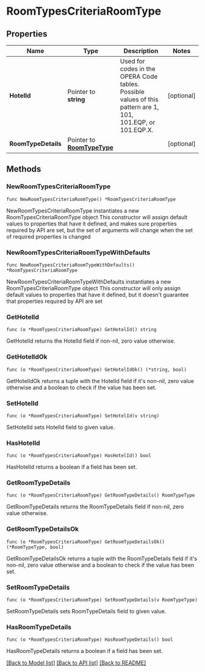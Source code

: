 # RoomTypesCriteriaRoomType

## Properties

Name | Type | Description | Notes
------------ | ------------- | ------------- | -------------
**HotelId** | Pointer to **string** | Used for codes in the OPERA Code tables. Possible values of this pattern are 1, 101, 101.EQP, or 101.EQP.X. | [optional] 
**RoomTypeDetails** | Pointer to [**RoomTypeType**](RoomTypeType.md) |  | [optional] 

## Methods

### NewRoomTypesCriteriaRoomType

`func NewRoomTypesCriteriaRoomType() *RoomTypesCriteriaRoomType`

NewRoomTypesCriteriaRoomType instantiates a new RoomTypesCriteriaRoomType object
This constructor will assign default values to properties that have it defined,
and makes sure properties required by API are set, but the set of arguments
will change when the set of required properties is changed

### NewRoomTypesCriteriaRoomTypeWithDefaults

`func NewRoomTypesCriteriaRoomTypeWithDefaults() *RoomTypesCriteriaRoomType`

NewRoomTypesCriteriaRoomTypeWithDefaults instantiates a new RoomTypesCriteriaRoomType object
This constructor will only assign default values to properties that have it defined,
but it doesn't guarantee that properties required by API are set

### GetHotelId

`func (o *RoomTypesCriteriaRoomType) GetHotelId() string`

GetHotelId returns the HotelId field if non-nil, zero value otherwise.

### GetHotelIdOk

`func (o *RoomTypesCriteriaRoomType) GetHotelIdOk() (*string, bool)`

GetHotelIdOk returns a tuple with the HotelId field if it's non-nil, zero value otherwise
and a boolean to check if the value has been set.

### SetHotelId

`func (o *RoomTypesCriteriaRoomType) SetHotelId(v string)`

SetHotelId sets HotelId field to given value.

### HasHotelId

`func (o *RoomTypesCriteriaRoomType) HasHotelId() bool`

HasHotelId returns a boolean if a field has been set.

### GetRoomTypeDetails

`func (o *RoomTypesCriteriaRoomType) GetRoomTypeDetails() RoomTypeType`

GetRoomTypeDetails returns the RoomTypeDetails field if non-nil, zero value otherwise.

### GetRoomTypeDetailsOk

`func (o *RoomTypesCriteriaRoomType) GetRoomTypeDetailsOk() (*RoomTypeType, bool)`

GetRoomTypeDetailsOk returns a tuple with the RoomTypeDetails field if it's non-nil, zero value otherwise
and a boolean to check if the value has been set.

### SetRoomTypeDetails

`func (o *RoomTypesCriteriaRoomType) SetRoomTypeDetails(v RoomTypeType)`

SetRoomTypeDetails sets RoomTypeDetails field to given value.

### HasRoomTypeDetails

`func (o *RoomTypesCriteriaRoomType) HasRoomTypeDetails() bool`

HasRoomTypeDetails returns a boolean if a field has been set.


[[Back to Model list]](../README.md#documentation-for-models) [[Back to API list]](../README.md#documentation-for-api-endpoints) [[Back to README]](../README.md)


